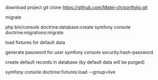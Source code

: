 

download project git clone https://github.com/Matej-ch/portfolio.git

migrate

php bin/console doctrine:database:create
symfony console doctrine:migrations:migrate


load fixtures for default data

generate password for user symfony console security:hash-password

create default records in database (by default data will be purged)

symfony console doctrine:fixtures:load --group=live